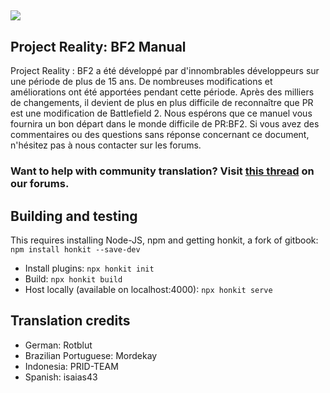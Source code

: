 ## ![](assets/PR_v1_Logo.png)

## **Project Reality: BF2 Manual**

Project Reality : BF2 a été développé par d'innombrables développeurs sur une période de plus de 15 ans. De nombreuses modifications et améliorations ont été apportées pendant cette période. Après des milliers de changements, il devient de plus en plus difficile de reconnaître que PR est une modification de Battlefield 2. Nous espérons que ce manuel vous fournira un bon départ dans le monde difficile de PR:BF2. Si vous avez des commentaires ou des questions sans réponse concernant ce document, n'hésitez pas à nous contacter sur les forums.

### **Want to help with community translation? Visit** [**this thread**](https://www.realitymod.com/forum/showthread.php?t=75501) **on our forums.**



## Building and testing
This requires installing Node-JS, npm and getting honkit, a fork of gitbook:  `npm install honkit --save-dev`
 - Install plugins: `npx honkit init`
 - Build: `npx honkit build`
 - Host locally (available on localhost:4000): `npx honkit serve`

## Translation credits
- German: Rotblut
- Brazilian Portuguese: Mordekay
- Indonesia: PRID-TEAM
- Spanish: isaias43
